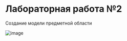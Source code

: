 # Лабораторная работа №2
Создание модели предметной области

![image](https://github.com/BREUCHT27/rtippo/assets/119112204/89427de3-55a1-43f9-b7d1-b5c3ab209296)


